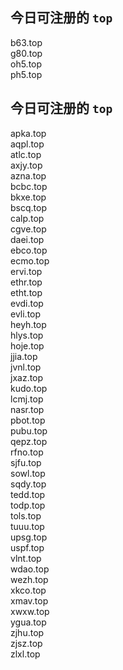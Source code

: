 
## 今日可注册的 `top`
>
b63.top   
g80.top   
oh5.top   
ph5.top   


## 今日可注册的 `top`
>
apka.top   
aqpl.top   
atlc.top   
axjy.top   
azna.top   
bcbc.top   
bkxe.top   
bscq.top   
calp.top   
cgve.top   
daei.top   
ebco.top   
ecmo.top   
ervi.top   
ethr.top   
etht.top   
evdi.top   
evli.top   
heyh.top   
hlys.top   
hoje.top   
jjia.top   
jvnl.top   
jxaz.top   
kudo.top   
lcmj.top   
nasr.top   
pbot.top   
pubu.top   
qepz.top   
rfno.top   
sjfu.top   
sowl.top   
sqdy.top   
tedd.top   
todp.top   
tols.top   
tuuu.top   
upsg.top   
uspf.top   
vlnt.top   
wdao.top   
wezh.top   
xkco.top   
xmav.top   
xwxw.top   
ygua.top   
zjhu.top   
zjsz.top   
zlxl.top   

